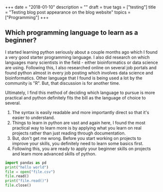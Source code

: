+++
date = "2018-01-10"
description = ""
draft = true
tags = ["testing"]
title = "Testing blog post appearance on the blog website"
topics = ["Programming"]
+++

## Which programming language to learn as a beginner?

I started learning python seriously about a couple months ago which I found a very good starter programming language. I also did research on which languages many scientists in the field - either bioinformatics or data science are using. Following this, I also researched online on several job portals and found python almost in every job posting which involves data science and bioinformatics. Other language that I found is being used a lot by the community is "R". But, that discussion is for another time.

Ultimately, I find this method of deciding which language to pursue is more practical and python definitely fits the bill as  the language of choice to several.

1. The syntax is easily readable and more importantly direct so that it's easier to understand.
2. Things to learn in python are vast and again here, I found the most practical way to learn more is by applying what you learn on real projects rather than just reading through documentation.
3. But, don't get me wrong. Before you start working on projects to improve your skills, you definitely need to learn some basics first.
4. Following this, you are ready to apply your beginner skills on projects and learn more advanced skills of python.




```python
import pandas as pd
print("hello world")
file = open("file.csv")
file.read()
print("file.read()")
file.close()
```
